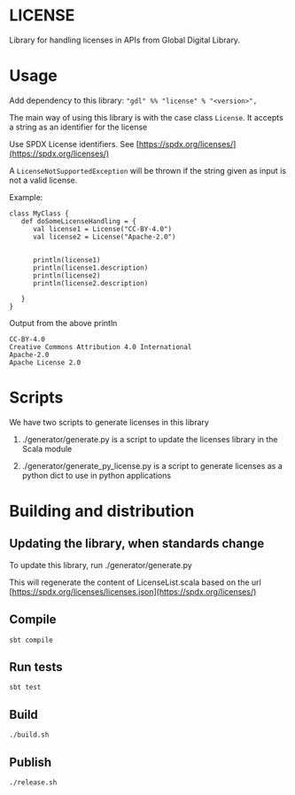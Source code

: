 # LICENSE
Library for handling licenses in APIs from Global Digital Library.

# Usage
Add dependency to this library: `"gdl" %% "license" % "<version>",`

The main way of using this library is with the case class `License`.
It accepts a string as an identifier for the license

Use SPDX License identifiers. See [https://spdx.org/licenses/](https://spdx.org/licenses/)

A `LicenseNotSupportedException` will be thrown if the string given as input is not a valid license.

Example:

    class MyClass {
       def doSomeLicenseHandling = {
          val license1 = License("CC-BY-4.0")
          val license2 = License("Apache-2.0")


          println(license1)
          println(license1.description)
          println(license2)
          println(license2.description)

       }
    }

Output from the above println

    CC-BY-4.0
    Creative Commons Attribution 4.0 International
    Apache-2.0
    Apache License 2.0

# Scripts

We have two scripts to generate licenses in this library

1. ./generator/generate.py is a script to update the licenses library in the Scala module

2. ./generator/generate_py_license.py is a script to generate licenses as a python dict to use in python applications

# Building and distribution

## Updating the library, when standards change

To update this library, run ./generator/generate.py

This will regenerate the content of LicenseList.scala based on the url [https://spdx.org/licenses/licenses.json](https://spdx.org/licenses/)

## Compile
    sbt compile

## Run tests
    sbt test

## Build
    ./build.sh

## Publish
    ./release.sh
